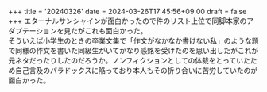 +++
title = '20240326'
date = 2024-03-26T17:45:56+09:00
draft = false
+++
エターナルサンシャインが面白かったので件のリスト上位で同脚本家のアダプテーションを見たがこれも面白かった。  
そういえば小学生のときの卒業文集で「作文がなかなか書けない私」のような題で同様の作文を書いた同級生がいてかなり感銘を受けたのを思い出したがこれが元ネタだったりしたのだろうか。ノンフィクションとしての体裁をとっていたため自己言及のパラドックスに陥っており本人もその折り合いに苦労していたのが面白かった。